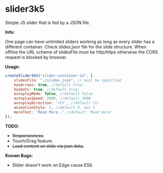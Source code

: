 # slider3k5
Simple JS slider that is fed by a JSON file.

**Info:**

One page can have unlimited sliders working as long as every slider has a different container.
Check slides.json file for the slide structure.
When offline the URL scheme of slidesFile must be http/https otherwise the CORS request is blocked by browser.

**Usage:**

```javascript
createSlider3k5("slider-container-id", {
    slidesFile: "./slides.json", // must be specified
    hasArrows: true, //default true;
    hasDots: true, //default true;
    autoplayMode: false, //default false
    autoplaySpeed: 2000, //default 3000
    autoplayDirection: 'rtl', //default ltr
    animationStyle: 1, //default 0, max 5
    moreText: 'Read More..' //default 'Read more'
});
```

**TODO:**

* ~~Responsivness.~~
* Touch/Drag feature.
* ~~Load content on slide via json data.~~

**Known Bugs:**
* Slider doesn't work on Edge cause ES6.